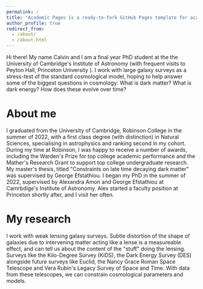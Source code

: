 ```yaml
---
permalink: /
title: "Academic Pages is a ready-to-fork GitHub Pages template for academic personal websites"
author_profile: true
redirect_from: 
  - /about/
  - /about.html
---
```



Hi there! My name Calvin and I am a final year PhD student at the the University of Cambridge's Institute of Astronomy (with frequent visits to Peyton Hall, Princeton University ). I work with large galaxy surveys as a stress-test of the standard cosmological model, hoping to help answer some of the biggest questions in cosmology: What is dark matter? What is dark energy? How does these evolve over time?

About me
======
I graduated from the University of Cambridge, Robinson College in the summer of 2022, with a first class degree (with distinction) in Natural Sciences, specialising in astrophysics and ranking second in my cohort. During my time at Robinson, I was happy to receive a number of awards, including the Warden's Prize for top college academic performance and the Mather's Research Grant to support top college undergraduate research. My master's thesis, titled "Constraints on late time decaying dark matter" was supervised by George Efstathiou. I began my PhD in the summer of 2022, supervised by Alexandra Amon and George Efstathiou at Camrbdige's Institute of Astronomy. Alex started a faculty position at Princeton shortly after, and I visit her often.

My research
======
I work with weak lensing galaxy surveys. Subtle distortion of the shape of galaxies due to intervening matter acting like a lense is a measureable effect, and can tell us about the content of the "stuff" doing the lensing. Surveys like the Kilo-Degree Survey (KiDS), the Dark Energy Survey (DES) alongside future surveys like Euclid, the Nancy Grace Roman Space Telescope and Vera Rubin's Legacy Survey of Space and Time. With data from these telescopes, we can constrain cosmological parameters and models.
